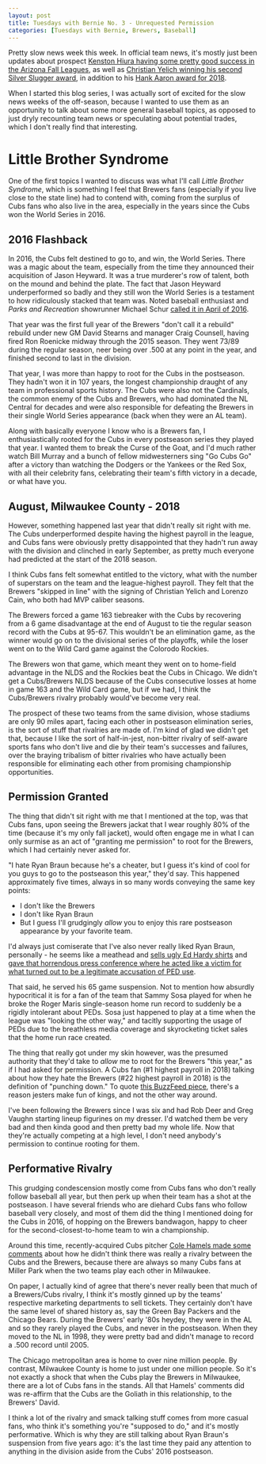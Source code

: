 ```yaml
---
layout: post
title: Tuesdays with Bernie No. 3 - Unrequested Permission
categories: [Tuesdays with Bernie, Brewers, Baseball]
---
```


Pretty slow news week this week. In official team news, it's mostly just been updates about prospect [Kenston Hiura having some pretty good success in the Arizona Fall Leagues](https://www.mlb.com/brewers/news/arizona-fall-league-roundup-for-november-10/c-300542384), as well as [Christian Yelich winning his second Silver Slugger award](https://www.mlb.com/brewers/news/silver-slugger-award-winners-announced/c-300459892), in addition to his [Hank Aaron award for 2018](http://www.bradwestness.com/2019/11/06/tuesdays-with-bernie-no-2-awards-season/). 

When I started this blog series, I was actually sort of excited for the slow news weeks of the off-season, because I wanted to use them as an opportunity to talk about some more general baseball topics, as opposed to just dryly recounting team news or speculating about potential trades, which I don't really find that interesting.

# Little Brother Syndrome

One of the first topics I wanted to discuss was what I'll call *Little Brother Syndrome*, which is something I feel that Brewers fans (especially if you live close to the state line) had to contend with, coming from the surplus of Cubs fans who also live in the area, especially in the years since the Cubs won the World Series in 2016.

## 2016 Flashback

In 2016, the Cubs felt destined to go to, and win, the World Series. There was a magic about the team, especially from the time they announced their acquisition of Jason Heyward. It was a true murderer's row of talent, both on the mound and behind the plate. The fact that Jason Heyward underperformed so badly and they still won the World Series is a testament to how ridiculously stacked that team was. Noted baseball enthusiast and *Parks and Recreation* showrunner Michael Schur [called it in April of 2016](https://twitter.com/KenTremendous/status/723363781242318849).

That year was the first full year of the Brewers "don't call it a rebuild" rebuild under new GM David Stearns and manager Craig Counsell, having fired Ron Roenicke midway through the 2015 season. They went 73/89 during the regular season, neer being over .500 at any point in the year, and finished second to last in the division.

That year, I was more than happy to root for the Cubs in the postseason. They hadn't won it in 107 years, the longest championship draught of any team in professional sports history. The Cubs were also not the Cardinals, the common enemy of the Cubs and Brewers, who had dominated the NL Central for decades and were also responsible for defeating the Brewers in their single World Series appearance (back when they were an AL team).

Along with basically everyone I know who is a Brewers fan, I enthusiastically rooted for the Cubs in every postseason series they played that year. I wanted them to break the Curse of the Goat, and I'd much rather watch Bill Murray and a bunch of fellow midwesterners sing "Go Cubs Go" after a victory than watching the Dodgers or the Yankees or the Red Sox, with all their celebrity fans, celebrating their team's fifth victory in a decade, or what have you.

## August, Milwaukee County - 2018

However, something happened last year that didn't really sit right with me. The Cubs underperformed despite having the highest payroll in the league, and Cubs fans were obviously pretty disappointed that they hadn't run away with the division and clinched in early September, as pretty much everyone had predicted at the start of the 2018 season.

I think Cubs fans felt somewhat entitled to the victory, what with the number of superstars on the team and the league-highest payroll. They felt that the Brewers "skipped in line" with the signing of Christian Yelich and Lorenzo Cain, who both had MVP caliber seasons.

The Brewers forced a game 163 tiebreaker with the Cubs by recovering from a 6 game disadvantage at the end of August to tie the regular season record with the Cubs at 95-67. This wouldn't be an elimination game, as the winner would go on to the divisional series of the playoffs, while the loser went on to the Wild Card game against the Colorodo Rockies.

The Brewers won that game, which meant they went on to home-field advantage in the NLDS and the Rockies beat the Cubs in Chicago. We didn't get a Cubs/Brewers NLDS because of the Cubs consecutive losses at home in game 163 and the Wild Card game, but if we had, I think the Cubs/Brewers rivalry probably would've become very real.

The prospect of these two teams from the same division, whose stadiums are only 90 miles apart, facing each other in postseason elimination series, is the sort of stuff that rivalries are made of. I'm kind of glad we didn't get that, because I like the sort of half-in-jest, non-bitter rivalry of self-aware sports fans who don't live and die by their team's successes and failures, over the braying tribalism of bitter rivalries who have actually been responsible for eliminating each other from promising championship opportunities.

## Permission Granted

The thing that didn't sit right with me that I mentioned at the top, was that Cubs fans, upon seeing the Brewers jackat that I wear roughly 80% of the time (because it's my only fall jacket), would often engage me in what I can only surmise as an act of "granting me permission" to root for the Brewers, which I had certainly never asked for. 

"I hate Ryan Braun because he's a cheater, but I guess it's kind of cool for you guys to go to the postseason this year," they'd say. This happened approximately five times, always in so many words conveying the same key points: 

* I don't like the Brewers
* I don't like Ryan Braun
* But I guess I'll grudgingly *allow* you to enjoy this rare postseason appearance by your favorite team.

I'd always just comiserate that I've also never really liked Ryan Braun, personally - he seems like a meathead and [sells ugly Ed Hardy shirts](https://raw.githubusercontent.com/bradwestness/bradwestness.github.io/master/content/images/braun_shirts.jpg) and [gave that horrendous press conference where he acted like a victim for what turned out to be a legitimate accusation of PED use](http://larrybrownsports.com/baseball/ryan-braun-lies-ped-use/197593). 

That said, he served his 65 game suspension. Not to mention how absurdly hypocritical it is for a fan of the team that Sammy Sosa played for when he broke the Roger Maris single-season home run record to suddenly be a rigidly intolerant about PEDs. Sosa just happened to play at a time when the league was "looking the other way," and tacitly supporting the usage of PEDs due to the breathless media coverage and skyrocketing ticket sales that the home run race created.

The thing that really got under my skin however, was the presumed authority that they'd take to *allow* me to root for the Brewers "this year," as if I had asked for permission. A Cubs fan (#1 highest payroll in 2018) talking about how they hate the Brewers (#22 highest payroll in 2018) is the definition of "punching down." To quote [this BuzzFeed piece](https://www.buzzfeednews.com/article/scaachikoul/why-punching-down-will-never-be-funny), there's a reason jesters make fun of kings, and not the other way around.

I've been following the Brewers since I was six and had Rob Deer and Greg Vaughn starting lineup figurines on my dresser. I'd watched them be very bad and then kinda good and then pretty bad my whole life. Now that they're actually competing at a high level, I don't need anybody's permission to continue rooting for them.

## Performative Rivalry

This grudging condescension mostly come from Cubs fans who don't really follow baseball all year, but then perk up when their team has a shot at the postseason. I have several friends who are diehard Cubs fans who follow baseball very closely, and most of them did the thing I mentioned doing for the Cubs in 2016, of hopping on the Brewers bandwagon, happy to cheer for the second-closest-to-home team to win a championship.

Around this time, recently-acquired Cubs pitcher [Cole Hamels made some comments](https://www.jsonline.com/story/sports/mlb/brewers/2018/09/04/cubs-pitcher-cole-hamels-doesnt-think-its-rivalry-brewers/1188196002/) about how he didn't think there was really a rivalry between the Cubs and the Brewers, because there are always so many Cubs fans at Miller Park when the two teams play each other in Milwaukee.

On paper, I actually kind of agree that there's never really been that much of a Brewers/Cubs rivalry, I think it's mostly ginned up by the teams' respective marketing departments to sell tickets. They certainly don't have the same level of shared history as, say the Green Bay Packers and the Chicago Bears. During the Brewers' early '80s heydey, they were in the AL and so they rarely played the Cubs, and never in the postseason. When they moved to the NL in 1998, they were pretty bad and didn't manage to record a .500 record until 2005.

The Chicago metropolitan area is home to over nine million people. By contrast, Milwaukee County is home to just under one million people. So it's not exactly a shock that when the Cubs play the Brewers in Milwaukee, there are a lot of Cubs fans in the stands. All that Hamels' comments did was re-affirm that the Cubs are the Goliath in this relationship, to the Brewers' David.

I think a lot of the rivalry and smack talking stuff comes from more casual fans, who think it's something you're "supposed to do," and it's mostly performative. Which is why they are still talking about Ryan Braun's suspension from five years ago: it's the last time they paid any attention to anything in the division aside from the Cubs' 2016 postseason.